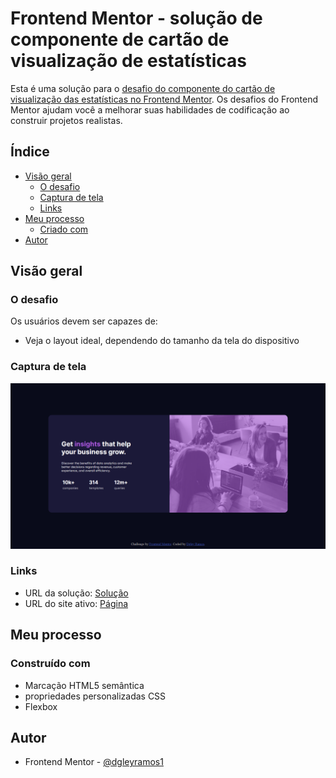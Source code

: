 # Frontend Mentor - solução de componente de cartão de visualização de estatísticas
 
Esta é uma solução para o [desafio do componente do cartão de visualização das estatísticas no Frontend Mentor](https://www.frontendmentor.io/challenges/stats-preview-card-component-8JqbgoU62). Os desafios do Frontend Mentor ajudam você a melhorar suas habilidades de codificação ao construir projetos realistas.

## Índice

- [Visão geral](#-visão-geral)
  - [O desafio](#-o-desafio)
  - [Captura de tela](#-captura-de-tela)
  - [Links](#-links)
- [Meu processo](#meu-processo)
  - [Criado com](#integrado)
- [Autor](#autor)

## Visão geral

### O desafio

Os usuários devem ser capazes de:

- Veja o layout ideal, dependendo do tamanho da tela do dispositivo

### Captura de tela

![Captura de Tela](./images/capture.png)

### Links

- URL da solução: [Solução](https://www.frontendmentor.io/solutions/visualizao-de-estatisticas-tipo-carto-Bb4LuSc9J)
- URL do site ativo: [Página](https://dgleyramos1.github.io/Statspreviewcardcomponent/)

## Meu processo

### Construído com

- Marcação HTML5 semântica
- propriedades personalizadas CSS
- Flexbox


## Autor

- Frontend Mentor - [@dgleyramos1](https://www.frontendmentor.io/profile/dgleyramos1)
